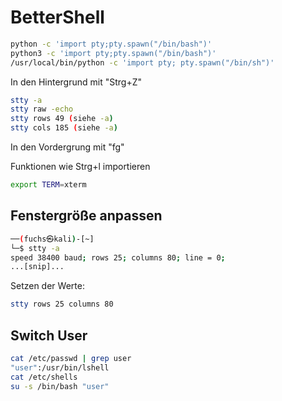 # BetterShell
```bash
python -c 'import pty;pty.spawn("/bin/bash")'
python3 -c 'import pty;pty.spawn("/bin/bash")'
/usr/local/bin/python -c 'import pty; pty.spawn("/bin/sh")'
```
In den Hintergrund mit "Strg+Z"
```bash
stty -a
stty raw -echo
stty rows 49 (siehe -a)
stty cols 185 (siehe -a)
```
In den Vordergrung mit "fg"

Funktionen wie Strg+l importieren
```bash
export TERM=xterm
```

## Fenstergröße anpassen
```bash
──(fuchs㉿kali)-[~]
└─$ stty -a
speed 38400 baud; rows 25; columns 80; line = 0;
...[snip]...
```
Setzen der Werte:
```bash
stty rows 25 columns 80
```

## Switch User
```bash
cat /etc/passwd | grep user
"user":/usr/bin/lshell
cat /etc/shells
su -s /bin/bash "user"
```